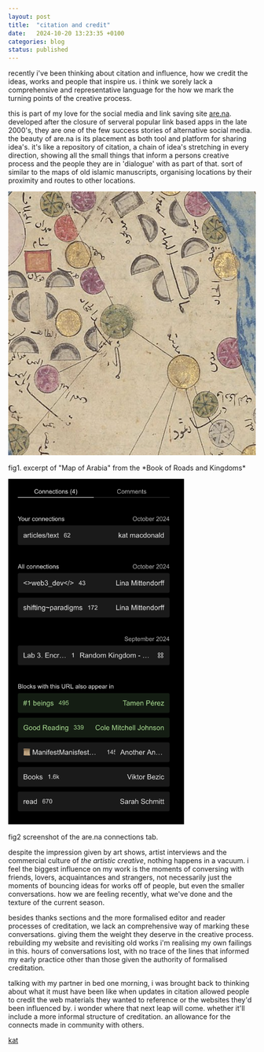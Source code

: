 ```yaml
---
layout: post
title:  "citation and credit"
date:   2024-10-20 13:23:35 +0100
categories: blog
status: published
---
```


recently i've been thinking about citation and influence, how we credit the ideas, works and people that inspire us. i think we sorely lack a comprehensive and representative language for the how we mark the turning points of the creative process. 

this is part of my love for the social media and link saving site [are.na][arena]. developed after the closure of serveral popular link based apps in the late 2000's, they are one of the few success stories of alternative social media. the beauty of are.na is its placement as both tool and platform for sharing idea's. it's like a repository of citation, a chain of idea's stretching in every direction, showing all the small things that inform a persons creative process and the people they are in 'dialogue' with as part of that. sort of similar to the maps of old islamic manuscripts, organising locations by their proximity and routes to other locations.


<p><img src="/assets/img/posts/map.png" height="536" width="536"/></p>
fig1. excerpt of "Map of Arabia" from the *Book of Roads and Kingdoms*

<p><img src="/assets/img/posts/arenaconnections.png" height="702" width="358"/></p>
fig2 screenshot of the are.na connections tab.


despite the impression given by art shows, artist interviews and the commercial culture of *the artistic creative*, nothing happens in a vacuum. i feel the biggest influence on my work is the moments of conversing with friends, lovers, acquaintances and strangers, not necessarily just the moments of bouncing ideas for works off of people, but even the smaller conversations. how we are feeling recently, what we've done and the texture of the current season.

besides thanks sections and the more formalised editor and reader processes of creditation, we lack an comprehensive way of marking these conversations. giving them the weight they deserve in the creative process. rebuilding my website and revisiting old works i'm realising my own failings in this. hours of conversations lost, with no trace of the lines that informed my early practice other than those given the authority of formalised creditation.

talking with my partner in bed one morning, i was brought back to thinking about what it must have been like when updates in citation allowed people to credit the web materials they wanted to reference or the websites they'd been influenced by. i wonder where that next leap will come. whether it'll include a more informal structure of creditation. an allowance for the connects made in community with others.

[kat][kat_website]

[kat_website]: https://otherkat.com
[arena]: https://www.are.na/